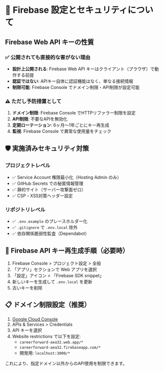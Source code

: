 # 🔐 Firebase 設定とセキュリティについて

## Firebase Web API キーの性質

### ✅ 公開されても直接的な害がない理由
- **設計上公開される**: Firebase Web API キーはクライアント（ブラウザ）で動作する前提
- **認証ではない**: APIキー自体に認証機能はなく、単なる接続情報
- **制限可能**: Firebase Console でドメイン制限・API制限が設定可能

### ⚠️ ただし予防措置として
1. **ドメイン制限**: Firebase Console でHTTPリファラー制限を設定
2. **API制限**: 不要なAPIを無効化
3. **定期ローテーション**: 6ヶ月〜1年ごとにキー再生成
4. **監視**: Firebase Console で異常な使用量をチェック

## 🛡️ 実施済みセキュリティ対策

### プロジェクトレベル
- ✅ Service Account 権限最小化（Hosting Admin のみ）
- ✅ GitHub Secrets での秘匿情報管理
- ✅ 静的サイト（サーバー攻撃面ゼロ）
- ✅ CSP・XSS対策ヘッダー設定

### リポジトリレベル  
- ✅ `.env.example` のプレースホルダー化
- ✅ `.gitignore` で `.env.local` 除外
- ✅ 依存関係脆弱性監査（Dependabot）

## 🔄 Firebase API キー再生成手順（必要時）

1. Firebase Console > プロジェクト設定 > 全般
2. 「アプリ」セクションで Web アプリを選択
3. 「設定」アイコン > 「Firebase SDK snippet」
4. 新しいキーを生成して `.env.local` を更新
5. 古いキーを削除

## 📋 ドメイン制限設定（推奨）

1. [Google Cloud Console](https://console.cloud.google.com/)
2. APIs & Services > Credentials
3. API キーを選択
4. Website restrictions で以下を設定:
   - `careerforward-aea32.web.app/*`
   - `careerforward-aea32.firebaseapp.com/*`
   - 開発用: `localhost:3000/*`

これにより、指定ドメイン以外からのAPI使用を制限できます。
